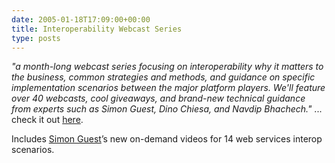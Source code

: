 ```yaml
---
date: 2005-01-18T17:09:00+00:00
title: Interoperability Webcast Series
type: posts
---
```

_"a month-long webcast series focusing on interoperability why it matters to the business, common strategies and methods, and guidance on specific implementation scenarios between the major platform players. We'll feature over 40 webcasts, cool giveaways, and brand-new technical guidance from experts such as Simon Guest, Dino Chiesa, and Navdip Bhachech."_ ... check it out [here](https://www.interopmonth.com/home/).

Includes [Simon Guest](https://www.simonguest.com/)&rsquo;s new on-demand videos for 14 web services interop scenarios.
